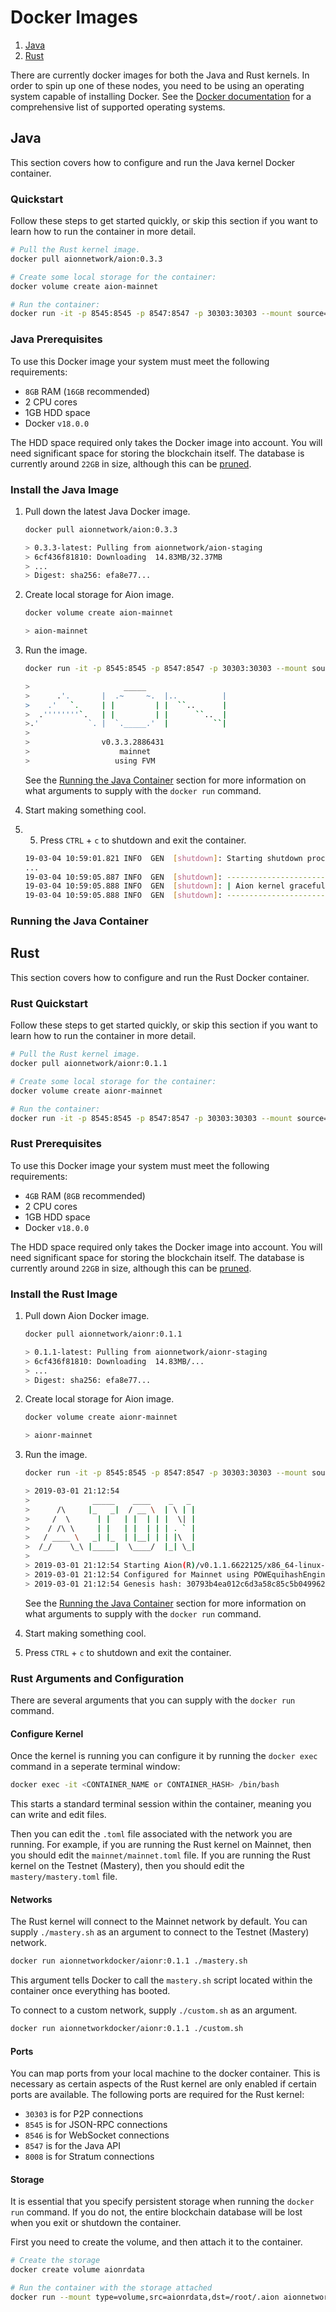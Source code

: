 # Docker Images

1. [Java](#java)
2. [Rust](#rust)

There are currently docker images for both the Java and Rust kernels. In order to spin up one of these nodes, you need to be using an operating system capable of installing Docker. See the [Docker documentation](https://docs.docker.com/install/) for a comprehensive list of supported operating systems.

## Java

This section covers how to configure and run the Java kernel Docker container.

### Quickstart

Follow these steps to get started quickly, or skip this section if you want to learn how to run the container in more detail.

```bash
# Pull the Rust kernel image.
docker pull aionnetwork/aion:0.3.3

# Create some local storage for the container:
docker volume create aion-mainnet

# Run the container:
docker run -it -p 8545:8545 -p 8547:8547 -p 30303:30303 --mount source=aion-mainnet,destination=/aion/mainnet aionnetwork/aion:0.3.3
```

### Java Prerequisites

To use this Docker image your system must meet the following requirements:

- `8GB` RAM (`16GB` recommended)
- 2 CPU cores
- 1GB HDD space
- Docker `v18.0.0`

The HDD space required only takes the Docker image into account. You will need significant space for storing the blockchain itself. The database is currently around `22GB` in size, although this can be [pruned](https://docs.aion.network/docs/database#section-state-database-pruning).

### Install the Java Image

1. Pull down the latest Java Docker image.

    ```bash
    docker pull aionnetwork/aion:0.3.3

    > 0.3.3-latest: Pulling from aionnetwork/aion-staging
    > 6cf436f81810: Downloading  14.83MB/32.37MB
    > ...
    > Digest: sha256: efa8e77...
    ```

2. Create local storage for Aion image.

    ```bash
    docker volume create aion-mainnet

    > aion-mainnet
    ```

3. Run the image.

    ```bash
    docker run -it -p 8545:8545 -p 8547:8547 -p 30303:30303 --mount source=aion-mainnet,destination=/aion/mainnet aionnetwork/aion:0.3.3

    >                     _____
    >      .'.       |  .~     ~.  |..          |
    >    .'   `.     | |         | |  ``..      |
    >  .''''''''`.   | |         | |      ``..  |
    >.'           `. |  `._____.'  |          ``|
    >
    >                v0.3.3.2886431
    >                    mainnet
    >                   using FVM
    ```

    See the [Running the Java Container](#running-the-java-container) section for more information on what arguments to supply with the `docker run` command.

4. Start making something cool.
5. 5. Press `CTRL` + `c` to shutdown and exit the container.

    <!-- TODO: find out what happens when you exit the Java kernel -->

    ```bash
    19-03-04 10:59:01.821 INFO  GEN  [shutdown]: Starting shutdown process...
    ...
    19-03-04 10:59:05.887 INFO  GEN  [shutdown]: ---------------------------------------------
    19-03-04 10:59:05.888 INFO  GEN  [shutdown]: | Aion kernel graceful shutdown successful! |
    19-03-04 10:59:05.888 INFO  GEN  [shutdown]: ---------------------------------------------
    ```

### Running the Java Container

## Rust

This section covers how to configure and run the Rust Docker container.

### Rust Quickstart

Follow these steps to get started quickly, or skip this section if you want to learn how to run the container in more detail.

```bash
# Pull the Rust kernel image.
docker pull aionnetwork/aionr:0.1.1

# Create some local storage for the container:
docker volume create aionr-mainnet

# Run the container:
docker run -it -p 8545:8545 -p 8547:8547 -p 30303:30303 --mount source=aionr-mainnet,destination=/aion/mainnet aionnetwork/aionr:0.1.1
```

### Rust Prerequisites

To use this Docker image your system must meet the following requirements:

- `4GB` RAM (`8GB` recommended)
- 2 CPU cores
- 1GB HDD space
- Docker `v18.0.0`

The HDD space required only takes the Docker image into account. You will need significant space for storing the blockchain itself. The database is currently around `22GB` in size, although this can be [pruned](https://github.com/aionnetwork/aionr/wiki/CMD-&-Config#pruning).

### Install the Rust Image

1. Pull down Aion Docker image.

    ```bash
    docker pull aionnetwork/aionr:0.1.1

    > 0.1.1-latest: Pulling from aionnetwork/aionr-staging
    > 6cf436f81810: Downloading  14.83MB/...
    > ...
    > Digest: sha256: efa8e77...
    ```

2. Create local storage for Aion image.

    ```bash
    docker volume create aionr-mainnet

    > aionr-mainnet
    ```

3. Run the image.

    ```bash
    docker run -it -p 8545:8545 -p 8547:8547 -p 30303:30303 --mount source=aionr-mainnet,destination=/aion/mainnet aionnetwork/aionr:0.1.1

    > 2019-03-01 21:12:54
    >              _____    ____    _   _
    >      /\     |_   _|  / __ \  | \ | |
    >     /  \      | |   | |  | | |  \| |
    >    / /\ \     | |   | |  | | | . ` |
    >   / ____ \   _| |_  | |__| | | |\  |
    >  /_/    \_\ |_____|  \____/  |_| \_|
    >
    > 2019-03-01 21:12:54 Starting Aion(R)/v0.1.1.6622125/x86_64-linux-gnu/rustc-1.28.0
    > 2019-03-01 21:12:54 Configured for Mainnet using POWEquihashEngine engine
    > 2019-03-01 21:12:54 Genesis hash: 30793b4ea012c6d3a58c85c5b049962669369807a98e36807c1b02116417f823
    ```

    See the [Running the Java Container](#running-the-java-container) section for more information on what arguments to supply with the `docker run` command.

4. Start making something cool.
5. Press `CTRL` + `c` to shutdown and exit the container.

### Rust Arguments and Configuration

There are several arguments that you can supply with the `docker run` command.

#### Configure Kernel

Once the kernel is running you can configure it by running the `docker exec` command in a seperate terminal window:

```bash
docker exec -it <CONTAINER_NAME or CONTAINER_HASH> /bin/bash
```

This starts a standard terminal session within the container, meaning you can write and edit files.

Then you can edit the `.toml` file associated with the network you are running. For example, if you are running the Rust kernel on Mainnet, then you should edit the `mainnet/mainnet.toml` file. If you are running the Rust kernel on the Testnet (Mastery), then you should edit the `mastery/mastery.toml` file.

#### Networks

The Rust kernel will connect to the Mainnet network by default. You can supply `./mastery.sh` as an argument to connect to the Testnet (Mastery) network.

```bash
docker run aionnetworkdocker/aionr:0.1.1 ./mastery.sh
```

This argument tells Docker to call the `mastery.sh` script located within the container once everything has booted.

To connect to a custom network, supply `./custom.sh` as an argument.

```bash
docker run aionnetworkdocker/aionr:0.1.1 ./custom.sh
```

#### Ports

You can map ports from your local machine to the docker container. This is necessary as certain aspects of the Rust kernel are only enabled if certain ports are available. The following ports are required for the Rust kernel:

- `30303` is for P2P connections
- `8545` is for JSON-RPC connections
- `8546` is for WebSocket connections
- `8547` is for the Java API
- `8008` is for Stratum connections

#### Storage

It is essential that you specify persistent storage when running the `docker run` command. If you do not, the entire blockchain database will be lost when you exit or shutdown the container.

First you need to create the volume, and then attach it to the container.

```bash
# Create the storage
docker create volume aionrdata

# Run the container with the storage attached
docker run --mount type=volume,src=aionrdata,dst=/root/.aion aionnetworkdocker/aionr:0.1.1
```